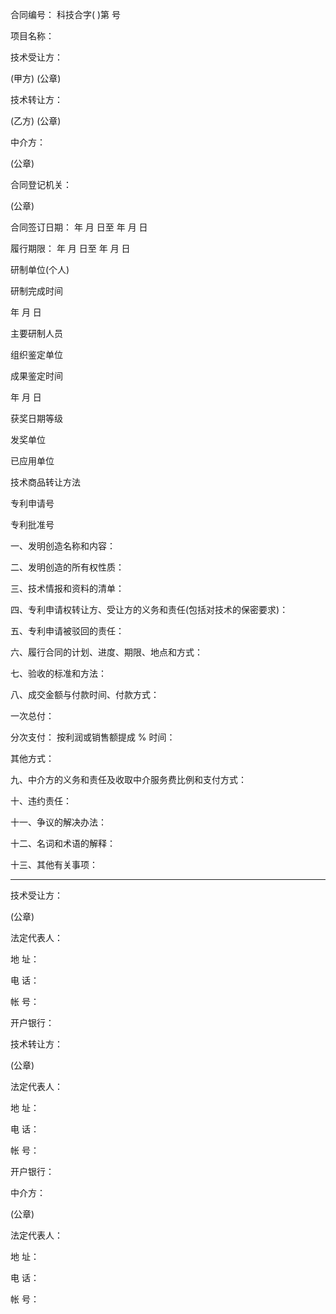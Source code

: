 
 


合同编号： 科技合字( )第 号


项目名称：


技术受让方：


(甲方) (公章)


技术转让方：


(乙方) (公章)


中介方：


(公章)


合同登记机关：


(公章)


合同签订日期： 年 月 日至 年 月 日


履行期限： 年 月 日至 年 月 日


研制单位(个人)


研制完成时间


年 月 日


主要研制人员


组织鉴定单位


成果鉴定时间


年 月 日


获奖日期等级


发奖单位


已应用单位


技术商品转让方法


专利申请号


专利批准号


一、发明创造名称和内容：


二、发明创造的所有权性质：


三、技术情报和资料的清单：


四、专利申请权转让方、受让方的义务和责任(包括对技术的保密要求)：


五、专利申请被驳回的责任：


六、履行合同的计划、进度、期限、地点和方式：


七、验收的标准和方法：


八、成交金额与付款时间、付款方式：


一次总付：


分次支付： 按利润或销售额提成 % 时间：


其他方式：


九、中介方的义务和责任及收取中介服务费比例和支付方式：


十、违约责任：


十一、争议的解决办法：


十二、名词和术语的解释：


十三、其他有关事项：


_____________________________________________________


技术受让方：


(公章)


法定代表人：


地 址：


电 话：


帐 号：


开户银行：


技术转让方：


(公章)


法定代表人：


地 址：


电 话：


帐 号：


开户银行：


中介方：


(公章)


法定代表人：


地 址：


电 话：


帐 号：
 


 

 
 
 
 
 
  


  
 

  


  


  
 
 
 
 

